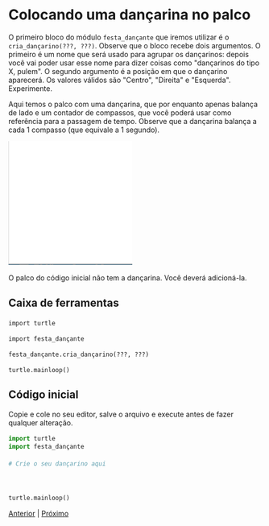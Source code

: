 # Colocando uma dançarina no palco

O primeiro bloco do módulo `festa_dançante` que iremos utilizar é o
`cria_dançarino(???, ???)`.
Observe que o bloco recebe dois argumentos. O primeiro é um nome que será usado
para agrupar os dançarinos: depois você vai poder usar esse nome para dizer 
coisas como "dançarinos do tipo X, pulem". O segundo argumento é a posição em 
que o dançarino aparecerá. Os valores válidos são "Centro", "Direita" e 
"Esquerda". Experimente.

Aqui temos o palco com uma dançarina, que por enquanto apenas balança de lado
e um contador de compassos, que você poderá usar como referência para a passagem
de tempo. Observe que a dançarina balança a cada 1 compasso (que equivale a 1 segundo).

![Dançarina](02_cria_dançarina.gif "Dançarina")

O palco do código inicial não tem a dançarina. Você deverá
adicioná-la.


## Caixa de ferramentas

```import turtle```

```import festa_dançante```

```festa_dançante.cria_dançarino(???, ???)```

```turtle.mainloop()```


## Código inicial

Copie e cole no seu editor, salve o arquivo e execute antes de fazer qualquer
alteração.

```python
import turtle
import festa_dançante

# Crie o seu dançarino aqui



turtle.mainloop()

```


[Anterior](README.md) | [Próximo](03_eventos.md)
